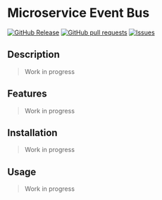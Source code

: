 # Microservice Event Bus
[![GitHub Release](https://img.shields.io/github/release/zjayers/microservice.event.bus.svg?style=flat)](https://github.com/zjayers/microservice.event.bus/releases)
[![GitHub pull requests](https://img.shields.io/github/issues-pr/zjayers/microservice.event.bus.svg?style=flat)](https://github.com/zjayers/microservice.event.bus/pulls)
[![Issues](https://img.shields.io/github/issues-raw/zjayers/microservice.event.bus.svg?maxAge=25000)](https://github.com/zjayers/microservice.event.bus/issues)

## Description

> Work in progress

## Features

> Work in progress

## Installation

> Work in progress

## Usage

> Work in progress
